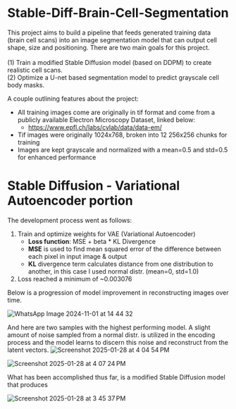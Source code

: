  # Stable-Diff-Brain-Cell-Segmentation
 This project aims to build a pipeline that feeds generated training data (brain cell scans) into an image segmentation model that can output cell shape, size and positioning. There are two main goals for this project. <br><br>
 (1) Train a modified Stable Diffusion model (based on DDPM) to create realistic cell scans. <br>
 (2) Optimize a U-net based segmentation model to predict grayscale cell body masks. <br> 

A couple outlining features about the project:
* All training images come are originally in tif format and come from a publicly available Electron Microscopy Dataset, linked below:
    * https://www.epfl.ch/labs/cvlab/data/data-em/
* Tif images were originally 1024x768, broken into 12 256x256 chunks for training
* Images are kept grayscale and normalized with a mean=0.5 and std=0.5 for enhanced performance

# Stable Diffusion - Variational Autoencoder portion

The development process went as follows:
1. Train and optimize weights for VAE (Variational Autoencoder)
    - **Loss function**: MSE + beta * KL Divergence
    - **MSE** is used to find mean squared error of the difference between each pixel in input image & output
    - **KL** divergence term calculates distance from one distribution to another, in this case I used normal distr. (mean=0, std=1.0)
 2. Loss reached a minimum of ~0.003076

Below is a progression of model improvement in reconstructing images over time.
    
![WhatsApp Image 2024-11-01 at 14 44 32](https://github.com/user-attachments/assets/89fc4aaf-f90e-4e88-910e-3c60ce8dfb35)

And here are two samples with the highest performing model. A slight amount of noise sampled from a normal distr. is utilized in the encoding process and the model learns to discern this noise and reconstruct from the latent vectors.
![Screenshot 2025-01-28 at 4 04 54 PM](https://github.com/user-attachments/assets/cc747ac2-a54b-4656-875a-37c025150158)

![Screenshot 2025-01-28 at 4 07 24 PM](https://github.com/user-attachments/assets/e70053b3-c2ea-40f1-a2ba-e6f01f200e7b)

 
 What has been accomplished thus far, is a modified Stable Diffusion model that produces 
 
![Screenshot 2025-01-28 at 3 45 37 PM](https://github.com/user-attachments/assets/6c120037-6209-436b-a6c8-a8140d811a0d)
